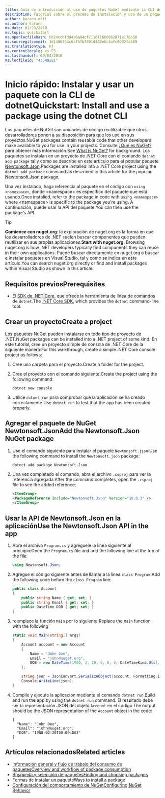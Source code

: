 ```yaml
---
title: Guía de introducción al uso de paquetes NuGet mediante la CLI de dotnet
description: Tutorial sobre el proceso de instalación y uso de un paquete NuGet en un proyecto de .NET Core.
author: karann-msft
ms.author: karann
ms.date: 01/23/2018
ms.topic: quickstart
ms.openlocfilehash: bb24ccbfdd4a6a94cf7116f16b0862871e176e50
ms.sourcegitcommit: 1d1406764c6af5fb7801d462e0c4afc9092fa569
ms.translationtype: HT
ms.contentlocale: es-ES
ms.lasthandoff: 09/04/2018
ms.locfileid: "43549281"
---
```

# <a name="quickstart-install-and-use-a-package-using-the-dotnet-cli"></a><span data-ttu-id="c877c-103">Inicio rápido: Instalar y usar un paquete con la CLI de dotnet</span><span class="sxs-lookup"><span data-stu-id="c877c-103">Quickstart: Install and use a package using the dotnet CLI</span></span>

<span data-ttu-id="c877c-104">Los paquetes de NuGet son unidades de código reutilizable que otros desarrolladores ponen a su disposición para que los use en sus proyectos.</span><span class="sxs-lookup"><span data-stu-id="c877c-104">NuGet packages contain reusable code that other developers make available to you for use in your projects.</span></span> <span data-ttu-id="c877c-105">Consulte [¿Qué es NuGet?](../What-is-NuGet.md) para obtener más información.</span><span class="sxs-lookup"><span data-stu-id="c877c-105">See [What is NuGet?](../What-is-NuGet.md) for background.</span></span> <span data-ttu-id="c877c-106">Los paquetes se instalan en un proyecto de .NET Core con el comando `dotnet add package` tal y como se describe en este artículo para el popular paquete [Newtonsoft.Json](https://www.nuget.org/packages/Newtonsoft.Json/).</span><span class="sxs-lookup"><span data-stu-id="c877c-106">Packages are installed into a .NET Core project using the `dotnet add package` command as described in this article for the popular [Newtonsoft.Json](https://www.nuget.org/packages/Newtonsoft.Json/) package.</span></span>

<span data-ttu-id="c877c-107">Una vez instalado, haga referencia al paquete en el código con `using <namespace>`, donde \<namespace\> es específico del paquete que está usando.</span><span class="sxs-lookup"><span data-stu-id="c877c-107">Once installed, refer to the package in code with `using <namespace>` where \<namespace\> is specific to the package you're using.</span></span> <span data-ttu-id="c877c-108">A continuación, puede usar la API del paquete.</span><span class="sxs-lookup"><span data-stu-id="c877c-108">You can then use the package's API.</span></span>

> [!Tip]
> <span data-ttu-id="c877c-109">**Comience con nuget.org**: la exploración de nuget.org es la forma en que los desarrolladores de .NET suelen buscar componentes que pueden reutilizar en sus propias aplicaciones.</span><span class="sxs-lookup"><span data-stu-id="c877c-109">**Start with nuget.org**: Browsing nuget.org is how .NET developers typically find components they can reuse in their own applications.</span></span> <span data-ttu-id="c877c-110">Puede buscar directamente en nuget.org o buscar e instalar paquetes en Visual Studio, tal y como se indica en este artículo.</span><span class="sxs-lookup"><span data-stu-id="c877c-110">You can search nuget.org directly or find and install packages within Visual Studio as shown in this article.</span></span>

## <a name="prerequisites"></a><span data-ttu-id="c877c-111">Requisitos previos</span><span class="sxs-lookup"><span data-stu-id="c877c-111">Prerequisites</span></span>

- <span data-ttu-id="c877c-112">El [SDK de .NET Core](https://www.microsoft.com/net/download/), que ofrece la herramienta de línea de comandos de `dotnet`.</span><span class="sxs-lookup"><span data-stu-id="c877c-112">The [.NET Core SDK](https://www.microsoft.com/net/download/), which provides the `dotnet` command-line tool.</span></span>

## <a name="create-a-project"></a><span data-ttu-id="c877c-113">Crear un proyecto</span><span class="sxs-lookup"><span data-stu-id="c877c-113">Create a project</span></span>

<span data-ttu-id="c877c-114">Los paquetes NuGet pueden instalarse en todo tipo de proyecto de .NET.</span><span class="sxs-lookup"><span data-stu-id="c877c-114">NuGet packages can be installed into a .NET project of some kind.</span></span> <span data-ttu-id="c877c-115">En este tutorial, cree un proyecto simple de consola de .NET Core de la siguiente manera:</span><span class="sxs-lookup"><span data-stu-id="c877c-115">For this walkthrough, create a simple .NET Core console project as follows:</span></span>

1. <span data-ttu-id="c877c-116">Cree una carpeta para el proyecto.</span><span class="sxs-lookup"><span data-stu-id="c877c-116">Create a folder for the project.</span></span>

1. <span data-ttu-id="c877c-117">Cree el proyecto con el comando siguiente:</span><span class="sxs-lookup"><span data-stu-id="c877c-117">Create the project using the following command:</span></span>

    ```cli
    dotnet new console
    ```

1. <span data-ttu-id="c877c-118">Utilice `dotnet run` para comprobar que la aplicación se ha creado correctamente.</span><span class="sxs-lookup"><span data-stu-id="c877c-118">Use `dotnet run` to test that the app has been created properly.</span></span>

## <a name="add-the-newtonsoftjson-nuget-package"></a><span data-ttu-id="c877c-119">Agregar el paquete de NuGet Newtonsoft.Json</span><span class="sxs-lookup"><span data-stu-id="c877c-119">Add the Newtonsoft.Json NuGet package</span></span>

1. <span data-ttu-id="c877c-120">Use el comando siguiente para instalar el paquete `Newtonsoft.json`:</span><span class="sxs-lookup"><span data-stu-id="c877c-120">Use the following command to install the `Newtonsoft.json` package:</span></span>

    ```cli
    dotnet add package Newtonsoft.Json
    ```

2. <span data-ttu-id="c877c-121">Una vez completado el comando, abra el archivo `.csproj` para ver la referencia agregada:</span><span class="sxs-lookup"><span data-stu-id="c877c-121">After the command completes, open the `.csproj` file to see the added reference:</span></span>

    ```xml
   <ItemGroup>
    <PackageReference Include="Newtonsoft.Json" Version="10.0.3" />
   </ItemGroup>
    ```

## <a name="use-the-newtonsoftjson-api-in-the-app"></a><span data-ttu-id="c877c-122">Usar la API de Newtonsoft.Json en la aplicación</span><span class="sxs-lookup"><span data-stu-id="c877c-122">Use the Newtonsoft.Json API in the app</span></span>

1. <span data-ttu-id="c877c-123">Abra el archivo `Program.cs` y agréguele la línea siguiente al principio:</span><span class="sxs-lookup"><span data-stu-id="c877c-123">Open the `Program.cs` file and add the following line at the top of the file:</span></span>

    ```cs
    using Newtonsoft.Json;
    ```

1. <span data-ttu-id="c877c-124">Agregue el código siguiente antes de llamar a la línea `class Program`:</span><span class="sxs-lookup"><span data-stu-id="c877c-124">Add the following code before the `class Program` line:</span></span>

    ```cs
    public class Account
    {
        public string Name { get; set; }
        public string Email { get; set; }
        public DateTime DOB { get; set; }
    }
    ```

1. <span data-ttu-id="c877c-125">reemplace la función `Main` por lo siguiente:</span><span class="sxs-lookup"><span data-stu-id="c877c-125">Replace the `Main` function with the following:</span></span>

    ```cs
    static void Main(string[] args)
    {
        Account account = new Account
        {
            Name = "John Doe",
            Email = "john@nuget.org",
            DOB = new DateTime(1980, 2, 20, 0, 0, 0, DateTimeKind.Utc),
        };

        string json = JsonConvert.SerializeObject(account, Formatting.Indented);
        Console.WriteLine(json);
    }
    ```

1. <span data-ttu-id="c877c-126">Compile y ejecute la aplicación mediante el comando `dotnet run`.</span><span class="sxs-lookup"><span data-stu-id="c877c-126">Build and run the app by using the `dotnet run` command.</span></span> <span data-ttu-id="c877c-127">El resultado debe ser la representación JSON del objeto `Account` en el código:</span><span class="sxs-lookup"><span data-stu-id="c877c-127">The output should be the JSON representation of the `Account` object in the code:</span></span>

    ```output
    {
      "Name": "John Doe",
      "Email": "john@nuget.org",
      "DOB": "1980-02-20T00:00:00Z"
    }
    ```

## <a name="related-articles"></a><span data-ttu-id="c877c-128">Artículos relacionados</span><span class="sxs-lookup"><span data-stu-id="c877c-128">Related articles</span></span>

- [<span data-ttu-id="c877c-129">Información general y flujo de trabajo del consumo de paquetes</span><span class="sxs-lookup"><span data-stu-id="c877c-129">Overview and workflow of package consumption</span></span>](../consume-packages/overview-and-workflow.md)
- [<span data-ttu-id="c877c-130">Búsqueda y selección de paquetes</span><span class="sxs-lookup"><span data-stu-id="c877c-130">Finding and choosing packages</span></span>](../consume-packages/finding-and-choosing-packages.md)
- [<span data-ttu-id="c877c-131">Formas de instalar un paquete</span><span class="sxs-lookup"><span data-stu-id="c877c-131">Ways to install a package</span></span>](../consume-packages/ways-to-install-a-package.md)
- [<span data-ttu-id="c877c-132">Configuración del comportamiento de NuGet</span><span class="sxs-lookup"><span data-stu-id="c877c-132">Configuring NuGet Behavior</span></span>](../consume-packages/configuring-nuget-behavior.md)
